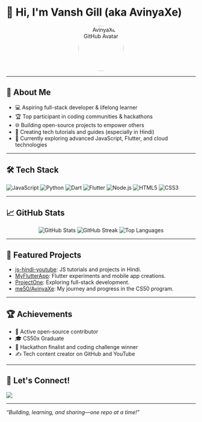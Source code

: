 # 👋 Hi, I'm Vansh Gill (aka AvinyaXe)

<p align="center">
  <img src="https://avatars.githubusercontent.com/u/106849669?v=4" width="120" alt="AvinyaXe GitHub Avatar" style="border-radius:50%;">
</p>

---

## 🚀 About Me

- 💻 Aspiring full-stack developer & lifelong learner
- 🏆 Top participant in coding communities & hackathons
- 🌐 Building open-source projects to empower others
- 🎤 Creating tech tutorials and guides (especially in Hindi)
- 🌱 Currently exploring advanced JavaScript, Flutter, and cloud technologies

---

## 🛠️ Tech Stack

![JavaScript](https://img.shields.io/badge/-JavaScript-black?style=flat-square&logo=javascript)
![Python](https://img.shields.io/badge/-Python-black?style=flat-square&logo=python)
![Dart](https://img.shields.io/badge/-Dart-black?style=flat-square&logo=dart)
![Flutter](https://img.shields.io/badge/-Flutter-black?style=flat-square&logo=flutter)
![Node.js](https://img.shields.io/badge/-Node.js-black?style=flat-square&logo=node.js)
![HTML5](https://img.shields.io/badge/-HTML5-black?style=flat-square&logo=html5)
![CSS3](https://img.shields.io/badge/-CSS3-black?style=flat-square&logo=css3)

---

## 📈 GitHub Stats

<p align="center">
  <img src="https://github-readme-stats.vercel.app/api?username=AvinyaXe&show_icons=true&theme=radical" alt="GitHub Stats"/>
  <img src="https://github-readme-streak-stats.herokuapp.com/?user=AvinyaXe&theme=radical" alt="GitHub Streak"/>
  <img src="https://github-readme-stats.vercel.app/api/top-langs/?username=AvinyaXe&layout=compact&theme=radical" alt="Top Languages"/>
</p>

---

## 📌 Featured Projects

- [js-hindi-youtube](https://github.com/AvinyaXe/js-hindi-youtube): JS tutorials and projects in Hindi.
- [MyFlutterApp](https://github.com/AvinyaXe/MyFlutterApp): Flutter experiments and mobile app creations.
- [ProjectOne](https://github.com/AvinyaXe/ProjectOne): Exploring full-stack development.
- [me50/AvinyaXe](https://github.com/me50/AvinyaXe): My journey and progress in the CS50 program.

---

## 🏆 Achievements

- 🌟 Active open-source contributor
- 🎓 CS50x Graduate
- 🥇 Hackathon finalist and coding challenge winner
- ✍️ Tech content creator on GitHub and YouTube

---

## 🤝 Let's Connect!

<p align="left">
  <a href="https://github.com/AvinyaXe"><img src="https://img.shields.io/badge/GitHub-100000?style=flat-square&logo=github&logoColor=white"/></a>
  <!-- Add more socials if available -->
</p>

---

_“Building, learning, and sharing—one repo at a time!”_
